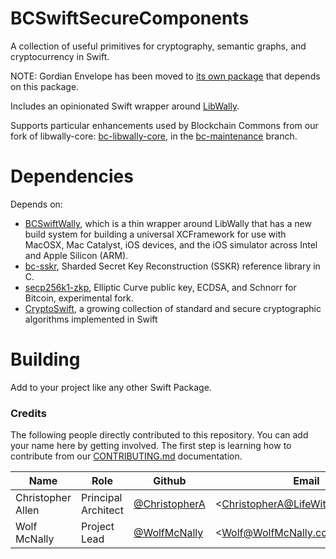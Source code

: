 # BCSwiftSecureComponents

A collection of useful primitives for cryptography, semantic graphs, and cryptocurrency in Swift.

NOTE: Gordian Envelope has been moved to [its own package](https://github.com/BlockchainCommons/BCSwiftEnvelope) that depends on this package.

Includes an opinionated Swift wrapper around [LibWally](https://github.com/ElementsProject/libwally-core).

Supports particular enhancements used by Blockchain Commons from our fork of libwally-core: [bc-libwally-core](https://github.com/blockchaincommons/bc-libwally-core), in the [bc-maintenance](https://github.com/BlockchainCommons/bc-libwally-core/tree/bc-maintenance) branch.

# Dependencies

Depends on:

* [BCSwiftWally](https://github.com/BlockchainCommons/BCSwiftWally), which is a thin wrapper around LibWally that has a new build system for building a universal XCFramework for use with MacOSX, Mac Catalyst, iOS devices, and the iOS simulator across Intel and Apple Silicon (ARM).
* [bc-sskr](https://github.com/BlockchainCommons/bc-sskr), Sharded Secret Key Reconstruction (SSKR) reference library in C.
* [secp256k1-zkp](https://github.com/BlockchainCommons/secp256k1-zkp.swift), Elliptic Curve public key, ECDSA, and Schnorr for Bitcoin, experimental fork.
* [CryptoSwift](https://github.com/krzyzanowskim/CryptoSwift), a growing collection of standard and secure cryptographic algorithms implemented in Swift

# Building

Add to your project like any other Swift Package.

### Credits

The following people directly contributed to this repository. You can add your name here by getting involved. The first step is learning how to contribute from our [CONTRIBUTING.md](./CONTRIBUTING.md) documentation.

| Name              | Role                | Github                                            | Email                                 | GPG Fingerprint                                    |
| ----------------- | ------------------- | ------------------------------------------------- | ------------------------------------- | -------------------------------------------------- |
| Christopher Allen | Principal Architect | [@ChristopherA](https://github.com/ChristopherA) | \<ChristopherA@LifeWithAlacrity.com\> | FDFE 14A5 4ECB 30FC 5D22  74EF F8D3 6C91 3574 05ED |
| Wolf McNally      | Project Lead        | [@WolfMcNally](https://github.com/wolfmcnally)    | \<Wolf@WolfMcNally.com\>              | 9436 52EE 3844 1760 C3DC  3536 4B6C 2FCF 8947 80AE |

